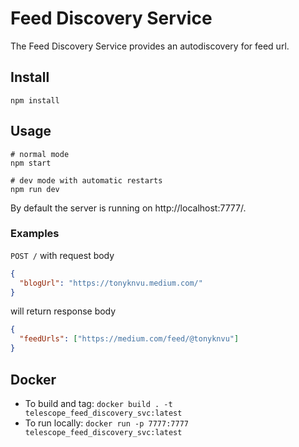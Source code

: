 # Feed Discovery Service

The Feed Discovery Service provides an autodiscovery for feed url.

## Install

```
npm install
```

## Usage

```
# normal mode
npm start

# dev mode with automatic restarts
npm run dev
```

By default the server is running on http://localhost:7777/.

### Examples

`POST /` with request body

```json
{
  "blogUrl": "https://tonyknvu.medium.com/"
}
```

will return response body

```json
{
  "feedUrls": ["https://medium.com/feed/@tonyknvu"]
}
```

## Docker

- To build and tag: `docker build . -t telescope_feed_discovery_svc:latest`
- To run locally: `docker run -p 7777:7777 telescope_feed_discovery_svc:latest`
